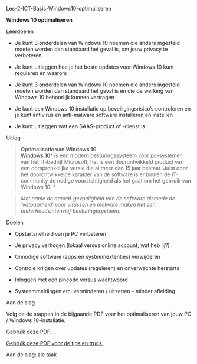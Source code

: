 Les-2-ICT-Basic-Windows10-optimaliseren


**Windows 10 optimaliseren**

Leerdoelen  


-   Je kunt 3 onderdelen van Windows 10 noemen die anders ingesteld moeten
    worden dan standaard het geval is, om jouw privacy te verbeteren

-   Je kunt uitleggen hoe je het beste updates voor Windows 10 kunt reguleren en
    waarom

-   Je kunt 3 onderdelen van Windows 10 noemen die anders ingesteld moeten
    worden dan standaard het geval is en die de werking van Windows 10
    behoorlijk kunnen vertragen

-   Je kunt een Windows 10 installatie op beveiligingsrisico’s controleren en je
    kunt antivirus en anti-malware software installeren en instellen

-   Je kunt uitleggen wat een SAAS-product of -dienst is

Uitleg  


>   **Optimalisatie van Windows 10**  
>   [Windows 10](https://nl.wikipedia.org/wiki/Windows_10)* is een modern
>   besturingssysteem voor pc-systemen van het IT-bedrijf Microsoft; het is een
>   doorontwikkeld product van een oorspronkelijke versie die al meer dan 15
>   jaar bestaat. Juist door het doorontwikkelde karakter van de software is er
>   binnen de IT-community de nodige voorzichtigheid als het gaat om het gebruik
>   van Windows 10. *

>   *Met name de aanval-gevoeligheid van de software alsmede de ‘vatbaarheid’
>   voor virussen en malware maken het een onderhoudsintensief
>   besturingssysteem.*

Doelen

-   Opstartsnelheid van je PC verbeteren

-   Je privacy verhogen (lokaal versus online account, wat heb jij?)

-   Onnodige software (apps en systeemextenties) verwijderen

-   Controle krijgen over updates (reguleren) en onverwachte herstarts

-   Inloggen met een pincode versus wachtwoord

-   Systeemmeldingen etc. verminderen / uitzetten – minder afleiding

Aan de slag  
  
Volg de de stappen in de bijgaande PDF voor het optimaliseren van jouw PC /
Windows 10-installatie.

[Gebruik deze PDF.](LES-2A-BasicIT-Windows10-optimalisatie.pdf)  
  
[Gebruik deze PDF voor de tips en
trucs.](../%20Basic-IT/Les-2B-BasicIT-Windows10-optimalisatie/Les-2B-BasicIT-W10optimalisatie2.pdf)

Aan de slag: zie taak